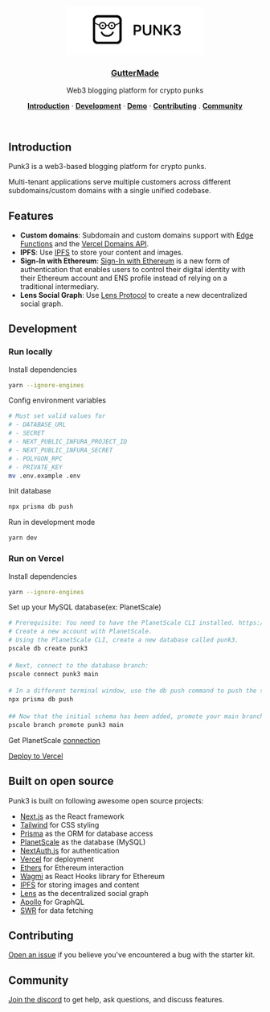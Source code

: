 <p align="center">
  <a href="https://demo.punk3.xyz">
    <img src="./public/logo-full.png" height="96">
    <h3 align="center">GutterMade</h3>
  </a>
</p>

<p align="center">
  Web3 blogging platform for crypto punks
</p>

<p align="center">
  <a href="#introduction"><strong>Introduction</strong></a> ·
  <a href="#development"><strong>Development</strong></a> ·
  <a href="https://demo.punk3.xyz/"><strong>Demo</strong></a> ·
  <a href="#contributing"><strong>Contributing</strong></a> .
  <a href="#community"><strong>Community</strong></a>
</p>
<br/>

## Introduction

Punk3 is a web3-based blogging platform for crypto punks.

Multi-tenant applications serve multiple customers across different subdomains/custom domains with a single unified codebase.

## Features

- **Custom domains**: Subdomain and custom domains support with [Edge Functions](https://vercel.com/features/edge-functions) and the [Vercel Domains API](https://domains-api.vercel.app/).
- **IPFS**: Use [IPFS](https://ipfs.io/) to store your content and images.
- **Sign-In with Ethereum**: [Sign-In with Ethereum](https://login.xyz/) is a new form of authentication that enables users to control their digital identity with their Ethereum account and ENS profile instead of relying on a traditional intermediary.
- **Lens Social Graph**: Use [Lens Protocol](https://lens.dev/) to create a new decentralized social graph.

## Development

### Run locally

Install dependencies

```sh
yarn --ignore-engines
```

Config environment variables

```sh
# Must set valid values for
# - DATABASE_URL
# - SECRET
# - NEXT_PUBLIC_INFURA_PROJECT_ID
# - NEXT_PUBLIC_INFURA_SECRET
# - POLYGON_RPC
# - PRIVATE_KEY
mv .env.example .env
```

Init database

```sh
npx prisma db push
```

Run in development mode

```sh
yarn dev
```

### Run on Vercel

Install dependencies

```sh
yarn --ignore-engines
```

Set up your MySQL database(ex: PlanetScale)

```sh
# Prerequisite: You need to have the PlanetScale CLI installed. https://docs.planetscale.com/concepts/planetscale-environment-setup
# Create a new account with PlanetScale.
# Using the PlanetScale CLI, create a new database called punk3.
pscale db create punk3

# Next, connect to the database branch:
pscale connect punk3 main

# In a different terminal window, use the db push command to push the schema defined in prisma/schema.prisma:
npx prisma db push

## Now that the initial schema has been added, promote your main branch to production:
pscale branch promote punk3 main
```

Get PlanetScale [connection](https://docs.planetscale.com/concepts/connection-strings)

[Deploy to Vercel](https://vercel.com/guides/nextjs-multi-tenant-application#5.-deploy-to-vercel)

## Built on open source

Punk3 is built on following awesome open source projects:

- [Next.js](https://nextjs.org/) as the React framework
- [Tailwind](https://tailwindcss.com/) for CSS styling
- [Prisma](https://prisma.io/) as the ORM for database access
- [PlanetScale](https://planetscale.com/) as the database (MySQL)
- [NextAuth.js](https://next-auth.js.org/) for authentication
- [Vercel](http://vercel.com/) for deployment
- [Ethers](https://docs.ethers.io/v5/) for Ethereum interaction
- [Wagmi](https://wagmi.sh/) as React Hooks library for Ethereum
- [IPFS](https://ipfs.io/) for storing images and content
- [Lens](https://lens.dev/) as the decentralized social graph
- [Apollo](https://www.apollographql.com/) for GraphQL
- [SWR](https://swr.now.sh/) for data fetching

## Contributing

[Open an issue](https://github.com/punk3lab/punk3/issues) if you believe you've encountered a bug with the starter kit.

## Community

[Join the discord](https://discord.gg/Ck5uxsMPKj) to get help, ask questions, and discuss features.
